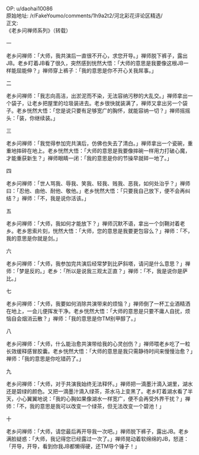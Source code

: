 
OP: u/daohai10086  
原始地址: /r/FakeYoumo/comments/1h9a2t2/河北彩花评论区精选/  
正文:  
《老乡问禅师系列》（转载）

一

老乡问禅师：「大师，我共演后一直很不开心，求您开导。」禅师脱下裤子，露出JB。老乡盯着JB看了很久，突然感到恍然大悟：「大师的意思是我要像这根JB一样能屈能伸？」禅师穿上裤子：「我的意思是你不开心关我屌事。」

二

老乡问禅师：「我志向高洁，出淤泥而不染，无法容纳污秽的大乱交。」禅师拿出一个袋子，让老乡把屋里的垃圾装进去。老乡很快就装满了，禅师又拿出另一个袋子。老乡恍然大悟：「您是说只要有足够宽广的胸怀，就能容纳一切？」禅师摇摇头：「装，你继续装。」

三

老乡问禅师：「我觉得参加完共演后，仿佛也失去了清白。」禅师拿出一个瓷碗，重重地摔碎在地上。老乡恍然大悟：「大师的意思是我要像摔碗一样用力打破心魔，才能重获新生？」禅师眼睛一闭：「我的意思是你的节操早就碎一地了。」

四

老乡问禅师：「世人骂我、辱我、笑我、轻我、贱我、恶我，如何处治乎？」禅师曰：「忍他、由他、耐他、敬他。」老乡恍然大悟：「只要我自己放下，便不会再纠结？」禅师：「不，我是说你活该。」

五

老乡问禅师：「大师，我如何才能放下？」禅师沉默不语，拿出一个剑鞘对着老乡。老乡思索片刻，恍然大悟：「大师，您的意思是我要更包容么？」禅师：「不，我的意思是你就是剑。」

六

老乡问禅师：「大师，我参加完共演后经常梦到比萨斜塔，请问是什么意思？」禅师：「梦是反的。」老乡：「所以是说我三观太正直？」禅师：「不，我是说你是萨比。」

七

老乡问禅师：「大师，我要如何消除共演带来的烦恼？」禅师倒了一杯工业酒精洒在地上，一会儿便挥发干净。老乡恍然大悟：「大师的意思是只要不庸人自扰，烦恼自会烟消云散？」禅师：「我的意思是你TM别甲醇了。」

八

老乡问禅师：「大师，什么能治愈共演带给我的心灵创伤？」禅师喂老乡吃了一粒长效缓释感冒胶囊。老乡恍然大悟：「大师的意思是我只需静待时间来慢慢治愈？」禅师：「我的意思是你吃错药了。」

九

老乡问禅师：「大师，对于共演我始终无法释怀。」禅师把一滴墨汁滴入湖里，湖水还是碧绿的颜色。又把一滴墨汁滴入绿茶，茶水马上变黑了。老乡盯着湖水看了半天，小心翼翼地说：「我的心胸如果像湖水一样宽广，便不会再受外界干扰？」禅师：「不，我的意思是我可以改变一个绿茶，但无法改变一个碧池！」

十

老乡问禅师：「大师，请您最后再开导我一次吧。」禅师脱下裤子，露出JB。老乡满脸疑惑：「大师，我记得您已经露过一次了。」禅师晃动着软绵绵的JB，怒道：「开导，开导，看到你我JB都懒得硬，还TM导个锤子！」
